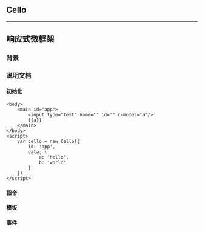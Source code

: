 ## Cello
---
响应式微框架
---

### 背景

### 说明文档

#### 初始化

```
<body>
    <main id="app">
        <input type="text" name="" id="" c-model="a"/>
        {{a}}
    </main>
</body>
<script>
    var cello = new Cello({
        id: 'app',
        data: {
            a: 'hello',
            b: 'world'
        }
    })
</script>
```

#### 指令

#### 模板

#### 事件
